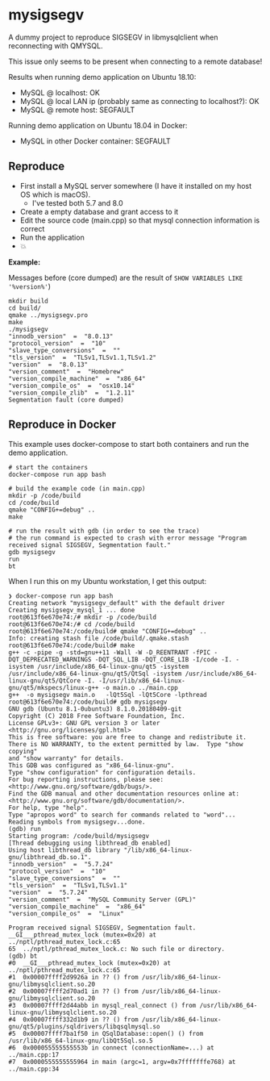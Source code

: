 # mysigsegv
A dummy project to reproduce SIGSEGV in libmysqlclient when reconnecting with QMYSQL.

This issue only seems to be present when connecting to a remote database!

Results when running demo application on Ubuntu 18.10:

* MySQL @ localhost: OK
* MySQL @ local LAN ip (probably same as connecting to localhost?): OK
* MySQL @ remote host: SEGFAULT

Running demo application on Ubuntu 18.04 in Docker:
* MySQL in other Docker container: SEGFAULT

## Reproduce

* First install a MySQL server somewhere (I have it installed on my host OS which is macOS).
  * I've tested both 5.7 and 8.0
* Create a empty database and grant access to it
* Edit the source code (main.cpp) so that mysql connection information is correct
* Run the application
* 💥

**Example:** 

Messages before (core dumped) are the result of `SHOW VARIABLES LIKE '%version%'`)

```
mkdir build
cd build/
qmake ../mysigsegv.pro
make
./mysigsegv
"innodb_version"  =  "8.0.13"
"protocol_version"  =  "10"
"slave_type_conversions"  =  ""
"tls_version"  =  "TLSv1,TLSv1.1,TLSv1.2"
"version"  =  "8.0.13"
"version_comment"  =  "Homebrew"
"version_compile_machine"  =  "x86_64"
"version_compile_os"  =  "osx10.14"
"version_compile_zlib"  =  "1.2.11"
Segmentation fault (core dumped)
```

## Reproduce in Docker

This example uses docker-compose to start both containers and run the demo application.

```
# start the containers
docker-compose run app bash

# build the example code (in main.cpp)
mkdir -p /code/build
cd /code/build
qmake "CONFIG+=debug" ..
make

# run the result with gdb (in order to see the trace)
# the run command is expected to crash with error message "Program received signal SIGSEGV, Segmentation fault."
gdb mysigsegv
run
bt
```

When I run this on my Ubuntu workstation, I get this output:

```
❯ docker-compose run app bash
Creating network "mysigsegv_default" with the default driver
Creating mysigsegv_mysql_1 ... done
root@613f6e670e74:/# mkdir -p /code/build
root@613f6e670e74:/# cd /code/build
root@613f6e670e74:/code/build# qmake "CONFIG+=debug" ..
Info: creating stash file /code/build/.qmake.stash
root@613f6e670e74:/code/build# make
g++ -c -pipe -g -std=gnu++11 -Wall -W -D_REENTRANT -fPIC -DQT_DEPRECATED_WARNINGS -DQT_SQL_LIB -DQT_CORE_LIB -I/code -I. -isystem /usr/include/x86_64-linux-gnu/qt5 -isystem /usr/include/x86_64-linux-gnu/qt5/QtSql -isystem /usr/include/x86_64-linux-gnu/qt5/QtCore -I. -I/usr/lib/x86_64-linux-gnu/qt5/mkspecs/linux-g++ -o main.o ../main.cpp
g++  -o mysigsegv main.o   -lQt5Sql -lQt5Core -lpthread
root@613f6e670e74:/code/build# gdb mysigsegv
GNU gdb (Ubuntu 8.1-0ubuntu3) 8.1.0.20180409-git
Copyright (C) 2018 Free Software Foundation, Inc.
License GPLv3+: GNU GPL version 3 or later <http://gnu.org/licenses/gpl.html>
This is free software: you are free to change and redistribute it.
There is NO WARRANTY, to the extent permitted by law.  Type "show copying"
and "show warranty" for details.
This GDB was configured as "x86_64-linux-gnu".
Type "show configuration" for configuration details.
For bug reporting instructions, please see:
<http://www.gnu.org/software/gdb/bugs/>.
Find the GDB manual and other documentation resources online at:
<http://www.gnu.org/software/gdb/documentation/>.
For help, type "help".
Type "apropos word" to search for commands related to "word"...
Reading symbols from mysigsegv...done.
(gdb) run
Starting program: /code/build/mysigsegv
[Thread debugging using libthread_db enabled]
Using host libthread_db library "/lib/x86_64-linux-gnu/libthread_db.so.1".
"innodb_version"  =  "5.7.24"
"protocol_version"  =  "10"
"slave_type_conversions"  =  ""
"tls_version"  =  "TLSv1,TLSv1.1"
"version"  =  "5.7.24"
"version_comment"  =  "MySQL Community Server (GPL)"
"version_compile_machine"  =  "x86_64"
"version_compile_os"  =  "Linux"

Program received signal SIGSEGV, Segmentation fault.
__GI___pthread_mutex_lock (mutex=0x20) at ../nptl/pthread_mutex_lock.c:65
65	../nptl/pthread_mutex_lock.c: No such file or directory.
(gdb) bt
#0  __GI___pthread_mutex_lock (mutex=0x20) at ../nptl/pthread_mutex_lock.c:65
#1  0x00007ffff2d9926a in ?? () from /usr/lib/x86_64-linux-gnu/libmysqlclient.so.20
#2  0x00007ffff2d70ad1 in ?? () from /usr/lib/x86_64-linux-gnu/libmysqlclient.so.20
#3  0x00007ffff2d44abb in mysql_real_connect () from /usr/lib/x86_64-linux-gnu/libmysqlclient.so.20
#4  0x00007ffff332d1b9 in ?? () from /usr/lib/x86_64-linux-gnu/qt5/plugins/sqldrivers/libqsqlmysql.so
#5  0x00007ffff7ba1f50 in QSqlDatabase::open() () from /usr/lib/x86_64-linux-gnu/libQt5Sql.so.5
#6  0x000055555555553b in connect (connectionName=...) at ../main.cpp:17
#7  0x0000555555555964 in main (argc=1, argv=0x7fffffffe768) at ../main.cpp:34

```
